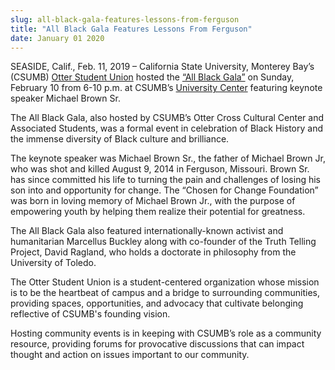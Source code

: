 ```yaml
---
slug: all-black-gala-features-lessons-from-ferguson
title: "All Black Gala Features Lessons From Ferguson"
date: January 01 2020
---
```


<p>SEASIDE, Calif., Feb. 11, 2019 – California State University, Monterey Bay’s (CSUMB) <a href="https://csumb.edu/osu">Otter Student Union</a> hosted the <a href="https://csumb.edu/osu/union-programming-board/all-black-gala-2019-lessons-ferguson">“All Black Gala”</a> on Sunday, February 10 from 6-10 p.m. at CSUMB’s <a href="https://csumb.edu/directory/buildings/university-center">University Center</a> featuring keynote speaker Michael Brown Sr.</p><p>The All Black Gala, also hosted by CSUMB’s Otter Cross Cultural Center and Associated Students, was a formal event in celebration of Black History and the immense diversity of Black culture and brilliance.</p><p>The keynote speaker was Michael Brown Sr., the father of Michael Brown Jr, who was shot and killed August 9, 2014 in Ferguson, Missouri. Brown Sr. has since committed his life to turning the pain and challenges of losing his son into and opportunity for change. The “Chosen for Change Foundation” was born in loving memory of Michael Brown Jr., with the purpose of empowering youth by helping them realize their potential for greatness.</p><p>The All Black Gala also featured internationally-known activist and humanitarian Marcellus Buckley along with co-founder of the Truth Telling Project, David Ragland, who holds a doctorate in philosophy from the University of Toledo.</p><p>The Otter Student Union is a student-centered organization whose mission is to be the heartbeat of campus and a bridge to surrounding communities, providing spaces, opportunities, and advocacy that cultivate belonging reflective of CSUMB's founding vision.</p><p>Hosting community events is in keeping with CSUMB’s role as a community resource, providing forums for provocative discussions that can impact thought and action on issues important to our community.</p>
